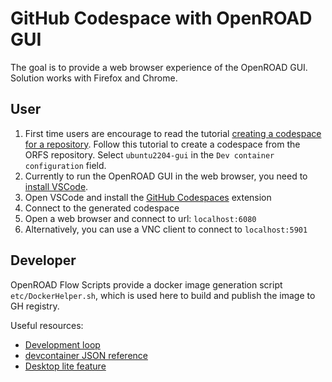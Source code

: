# GitHub Codespace with OpenROAD GUI

The goal is to provide a web browser experience of the OpenROAD GUI. Solution works with Firefox and Chrome.

## User

1. First time users are encourage to read the tutorial [creating a codespace for a repository](https://docs.github.com/en/codespaces/developing-in-a-codespace/creating-a-codespace-for-a-repository). Follow this tutorial to create a codespace from the ORFS repository. Select `ubuntu2204-gui` in the `Dev container configuration` field.
2. Currently to run the OpenROAD GUI in the web browser, you need to [install VSCode](https://code.visualstudio.com/docs/setup/setup-overview).
3. Open VSCode and install the [GitHub Codespaces](https://marketplace.visualstudio.com/items?itemName=GitHub.codespaces) extension
4. Connect to the generated codespace
5. Open a web browser and connect to url: `localhost:6080`
6. Alternatively, you can use a VNC client to connect to `localhost:5901`

## Developer

OpenROAD Flow Scripts provide a docker image generation script `etc/DockerHelper.sh`, which is used here to build and publish the image to GH registry.

Useful resources:
* [Development loop](https://code.visualstudio.com/docs/devcontainers/create-dev-container#_full-configuration-edit-loop)
* [devcontainer JSON reference](https://containers.dev/implementors/json_reference/)
* [Desktop lite feature](https://github.com/microsoft/vscode-dev-containers/blob/main/script-library/docs/desktop-lite.md)
